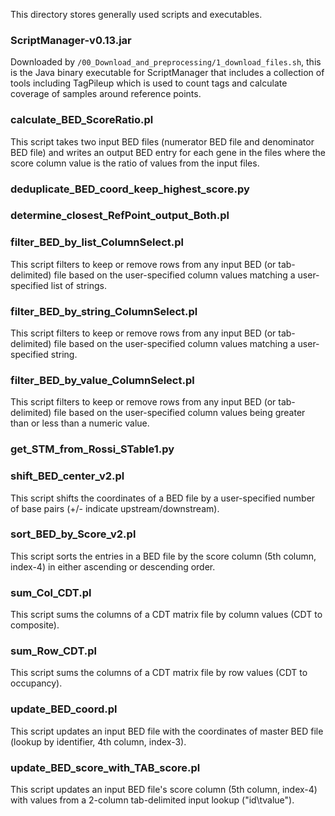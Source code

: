 


This directory stores generally used scripts and executables.


### ScriptManager-v0.13.jar
Downloaded by `/00_Download_and_preprocessing/1_download_files.sh`, this is the Java binary executable for ScriptManager that includes a collection of tools including TagPileup which is used to count tags and calculate coverage of samples around reference points.

### calculate_BED_ScoreRatio.pl
This script takes two input BED files (numerator BED file and denominator BED file) and writes an output BED entry for each gene in the files where the score column value is the ratio of values from the input files.

### deduplicate_BED_coord_keep_highest_score.py
### determine_closest_RefPoint_output_Both.pl
### filter_BED_by_list_ColumnSelect.pl
This script filters to keep or remove rows from any input BED (or tab-delimited) file based on the user-specified column values matching a user-specified list of strings.

### filter_BED_by_string_ColumnSelect.pl
This script filters to keep or remove rows from any input BED (or tab-delimited) file based on the user-specified column values matching a user-specified string.

### filter_BED_by_value_ColumnSelect.pl
This script filters to keep or remove rows from any input BED (or tab-delimited) file based on the user-specified column values being greater than or less than a numeric value.

### get_STM_from_Rossi_STable1.py
### shift_BED_center_v2.pl
This script shifts the coordinates of a BED file by a user-specified number of base pairs (+/- indicate upstream/downstream).

### sort_BED_by_Score_v2.pl
This script sorts the entries in a BED file by the score column (5th column, index-4) in either ascending or descending order.

### sum_Col_CDT.pl
This script sums the columns of a CDT matrix file by column values (CDT to composite).

### sum_Row_CDT.pl
This script sums the columns of a CDT matrix file by row values (CDT to occupancy).

### update_BED_coord.pl
This script updates an input BED file with the coordinates of master BED file (lookup by identifier, 4th column, index-3).

### update_BED_score_with_TAB_score.pl
This script updates an input BED file's score column (5th column, index-4) with values from a 2-column tab-delimited input lookup ("id\tvalue").
